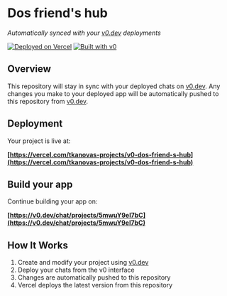# Dos friend's hub

*Automatically synced with your [v0.dev](https://v0.dev) deployments*

[![Deployed on Vercel](https://img.shields.io/badge/Deployed%20on-Vercel-black?style=for-the-badge&logo=vercel)](https://vercel.com/tkanovas-projects/v0-dos-friend-s-hub)
[![Built with v0](https://img.shields.io/badge/Built%20with-v0.dev-black?style=for-the-badge)](https://v0.dev/chat/projects/5mwuY9eI7bC)

## Overview

This repository will stay in sync with your deployed chats on [v0.dev](https://v0.dev).
Any changes you make to your deployed app will be automatically pushed to this repository from [v0.dev](https://v0.dev).

## Deployment

Your project is live at:

**[https://vercel.com/tkanovas-projects/v0-dos-friend-s-hub](https://vercel.com/tkanovas-projects/v0-dos-friend-s-hub)**

## Build your app

Continue building your app on:

**[https://v0.dev/chat/projects/5mwuY9eI7bC](https://v0.dev/chat/projects/5mwuY9eI7bC)**

## How It Works

1. Create and modify your project using [v0.dev](https://v0.dev)
2. Deploy your chats from the v0 interface
3. Changes are automatically pushed to this repository
4. Vercel deploys the latest version from this repository